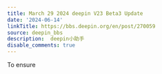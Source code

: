 ```yaml
---
title: March 29 2024 deepin V23 Beta3 Update
date: '2024-06-14'
linkTitle: https://bbs.deepin.org/en/post/270059
source: deepin_bbs
description:  deepin小助手 
disable_comments: true
---
```

To ensure 
